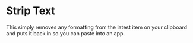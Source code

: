 # Strip Text

This simply removes any formatting from the latest item on your clipboard and puts it back in so you can paste into an app. 
